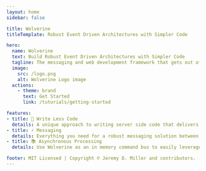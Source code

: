 ```yaml
---
layout: home
sidebar: false

title: Wolverine
titleTemplate: Robust Event Driven Architectures with Simpler Code

hero:
  name: Wolverine
  text: Build Robust Event Driven Architectures with Simpler Code
  tagline: The messaging and web development framework that gets out of your way
  image:
    src: /logo.png
    alt: Wolverine Logo image
  actions:
    - theme: brand
      text: Get Started
      link: /tutorials/getting-started

features:
- title: 💪 Write Less Code
  details: A unique approach to writing server side code that delivers fast performance & provides an effective middleware strategy whilst keeping out of the way of your application code
- title: ⚡️ Messaging
  details: Everything you need for a robust messaging solution between services including support for many popular transports, message failure policies, and persistent inbox/outbox messaging
- title: 📚 Asynchronous Processing
  details: Use Wolverine as an in memory command bus to easily leverage asynchronous and parallel processing within a single or multiple processes

footer: MIT Licensed | Copyright © Jeremy D. Miller and contributors.
---
```

